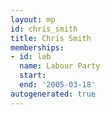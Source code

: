 ```yaml
---
layout: mp
id: chris_smith
title: Chris Smith
memberships:
- id: lab
  name: Labour Party
  start: 
  end: '2005-03-18'
autogenerated: true
---
```

